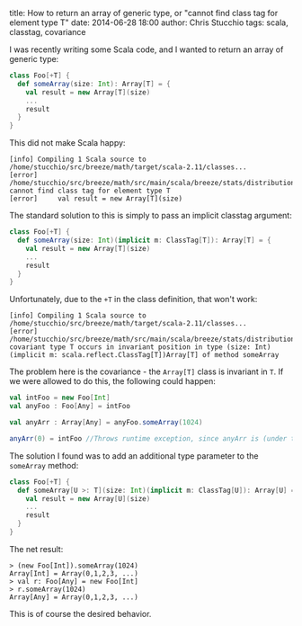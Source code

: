 title: How to return an array of generic type, or "cannot find class tag for element type T"
date: 2014-06-28 18:00
author: Chris Stucchio
tags: scala, classtag, covariance

I was recently writing some Scala code, and I wanted to return an array of generic type:


```scala
class Foo[+T] {
  def someArray(size: Int): Array[T] = {
    val result = new Array[T](size)
    ...
    result
  }
}
```

This did not make Scala happy:

    [info] Compiling 1 Scala source to /home/stucchio/src/breeze/math/target/scala-2.11/classes...
    [error] /home/stucchio/src/breeze/math/src/main/scala/breeze/stats/distributions/Rand.scala:66: cannot find class tag for element type T
    [error]     val result = new Array[T](size)

The standard solution to this is simply to pass an implicit classtag argument:

```scala
class Foo[+T] {
  def someArray(size: Int)(implicit m: ClassTag[T]): Array[T] = {
    val result = new Array[T](size)
    ...
    result
  }
}
```

Unfortunately, due to the `+T` in the class definition, that won't work:

    [info] Compiling 1 Scala source to /home/stucchio/src/breeze/math/target/scala-2.11/classes...
    [error] /home/stucchio/src/breeze/math/src/main/scala/breeze/stats/distributions/Rand.scala:65: covariant type T occurs in invariant position in type (size: Int)(implicit m: scala.reflect.ClassTag[T])Array[T] of method someArray

The problem here is the covariance - the `Array[T]` class is invariant in `T`. If we were allowed to do this, the following could happen:

```scala
val intFoo = new Foo[Int]
val anyFoo : Foo[Any] = intFoo

val anyArr : Array[Any] = anyFoo.someArray(1024)

anyArr(0) = intFoo //Throws runtime exception, since anyArr is (under the hood) an Array[Int]
```

The solution I found was to add an additional type parameter to the `someArray` method:

```scala
class Foo[+T] {
  def someArray[U >: T](size: Int)(implicit m: ClassTag[U]): Array[U] = {
    val result = new Array[U](size)
    ...
    result
  }
}
```

The net result:

    > (new Foo[Int]).someArray(1024)
    Array[Int] = Array(0,1,2,3, ...)
    > val r: Foo[Any] = new Foo[Int]
    > r.someArray(1024)
    Array[Any] = Array(0,1,2,3, ...)

This is of course the desired behavior.
